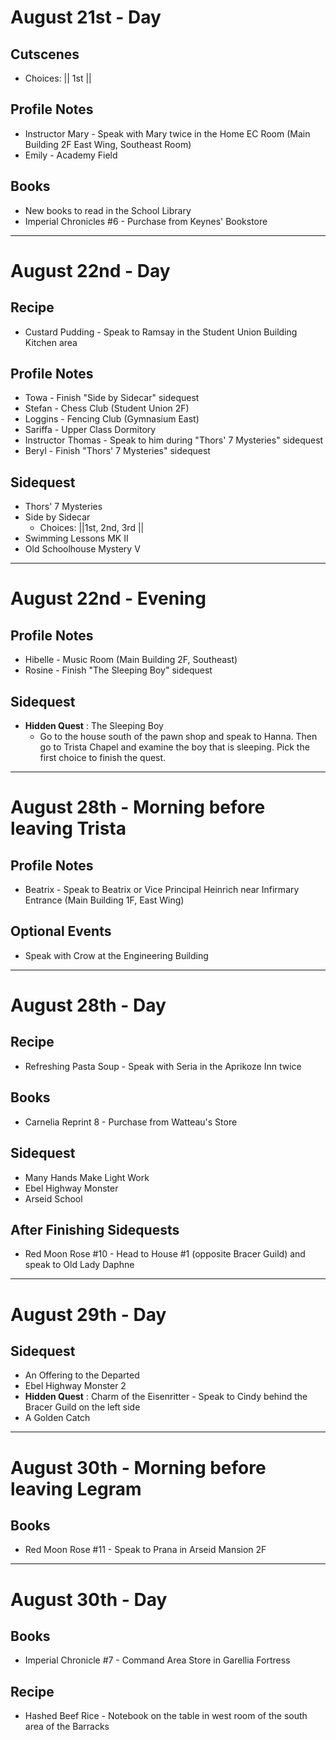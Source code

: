 # August 21st - Day
## Cutscenes
- Choices: || 1st ||
## Profile Notes
- Instructor Mary - Speak with Mary twice in the Home EC Room (Main Building 2F East Wing, Southeast Room)
- Emily - Academy Field
## Books
- New books to read in the School Library
- Imperial Chronicles #6 - Purchase from Keynes' Bookstore
----------------------------------------------------------------------------------
# August 22nd - Day
## Recipe
- Custard Pudding - Speak to Ramsay in the Student Union Building Kitchen area
## Profile Notes
- Towa - Finish "Side by Sidecar" sidequest
- Stefan - Chess Club (Student Union 2F)
- Loggins - Fencing Club (Gymnasium East)
- Sariffa - Upper Class Dormitory
- Instructor Thomas - Speak to him during "Thors' 7 Mysteries" sidequest
- Beryl - Finish "Thors' 7 Mysteries" sidequest
## Sidequest
- Thors' 7 Mysteries
- Side by Sidecar
  - Choices: ||1st, 2nd, 3rd ||
- Swimming Lessons MK II
- Old Schoolhouse Mystery V
----------------------------------------------------------------------------------
# August 22nd - Evening
## Profile Notes
- Hibelle - Music Room (Main Building 2F, Southeast)
- Rosine - Finish "The Sleeping Boy" sidequest
## Sidequest
- **Hidden Quest** : The Sleeping Boy
  - Go to the house south of the pawn shop and speak to Hanna. Then go to Trista Chapel and examine the boy that is sleeping. Pick the first choice to finish the quest.
----------------------------------------------------------------------------------
# August 28th - Morning before leaving Trista
## Profile Notes
- Beatrix - Speak to Beatrix or Vice Principal Heinrich near Infirmary Entrance (Main Building 1F, East Wing)
## Optional Events
- Speak with Crow at the Engineering Building
----------------------------------------------------------------------------------
# August 28th - Day
## Recipe
- Refreshing Pasta Soup - Speak with Seria in the Aprikoze Inn twice
## Books
- Carnelia Reprint 8 - Purchase from Watteau's Store
## Sidequest
- Many Hands Make Light Work
- Ebel Highway Monster
- Arseid School
## After Finishing Sidequests
- Red Moon Rose #10 - Head to House #1 (opposite Bracer Guild) and speak to Old Lady Daphne
----------------------------------------------------------------------------------
# August 29th - Day
## Sidequest
- An Offering to the Departed
- Ebel Highway Monster 2
- **Hidden Quest** : Charm of the Eisenritter - Speak to Cindy behind the Bracer Guild on the left side
- A Golden Catch
----------------------------------------------------------------------------------
# August 30th - Morning before leaving Legram
## Books
- Red Moon Rose #11 - Speak to Prana in Arseid Mansion 2F
----------------------------------------------------------------------------------
# August 30th - Day
## Books
- Imperial Chronicle #7 - Command Area Store in Garellia Fortress
## Recipe
- Hashed Beef Rice - Notebook on the table in west room of the south area of the Barracks